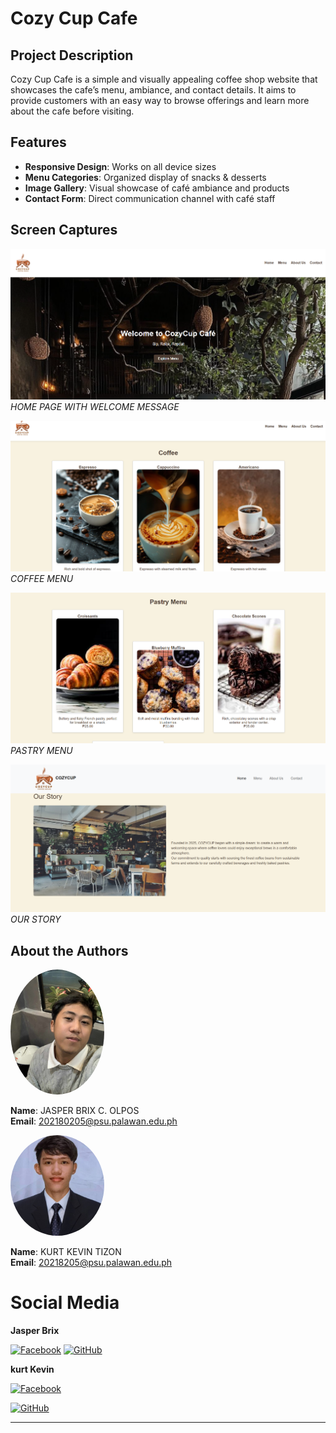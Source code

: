 # Cozy Cup Cafe

## Project Description
Cozy Cup Cafe is a simple and visually appealing coffee shop website that showcases the cafe’s menu, ambiance, and contact details. It aims to provide customers with an easy way to browse offerings and learn more about the cafe before visiting.

## Features
- **Responsive Design**: Works on all device sizes
- **Menu Categories**: Organized display of snacks & desserts
- **Image Gallery**: Visual showcase of café ambiance and products
- **Contact Form**: Direct communication channel with café staff


## Screen Captures
![Home Page](https://github.com/olpos/CozyCup/blob/main/cozycup-cafe-boilerplate/img/welcomepage.png)
*HOME PAGE WITH WELCOME MESSAGE*

![Home Page](https://github.com/olpos/CozyCup/blob/main/cozycup-cafe-boilerplate/img/coffeeMenu.png)
*COFFEE MENU*

![Menu Page](https://github.com/olpos/CozyCup/blob/main/cozycup-cafe-boilerplate/img/Pastry.png)
*PASTRY MENU*

![About Us Page](https://github.com/olpos/CozyCup/blob/main/cozycup-cafe-boilerplate/img/ABOUT%20US.png)
*OUR STORY*

## About the Authors
<img src="https://github.com/olpos/CozyCup/blob/main/cozycup-cafe-boilerplate/img/brix.jpg" width="150" style="border-radius:50%">

**Name**: JASPER BRIX C. OLPOS  
**Email**: 202180205@psu.palawan.edu.ph

<img src="https://github.com/olpos/CozyCup/blob/main/cozycup-cafe-boilerplate/img/kurt.jpg" width="150" style="border-radius:50%">

**Name**: KURT KEVIN TIZON  
**Email**: 20218205@psu.palawan.edu.ph
  
  # Social Media
**Jasper Brix**

[![Facebook](https://raw.githubusercontent.com/gauravghongde/social-icons/master/SVG/White/Facebook_white.svg)](https://facebook.com/jasperbrix72)
[![GitHub](https://raw.githubusercontent.com/gauravghongde/social-icons/master/SVG/White/Github_white.svg)](https://github.com/olpos)

**kurt Kevin**

[![Facebook](https://raw.githubusercontent.com/gauravghongde/social-icons/master/SVG/White/Facebook_white.svg)](https://facebook.com/kurtkevin)

[![GitHub](https://raw.githubusercontent.com/gauravghongde/social-icons/master/SVG/White/Github_white.svg)](https://github.com/kurt-kevin)

---
